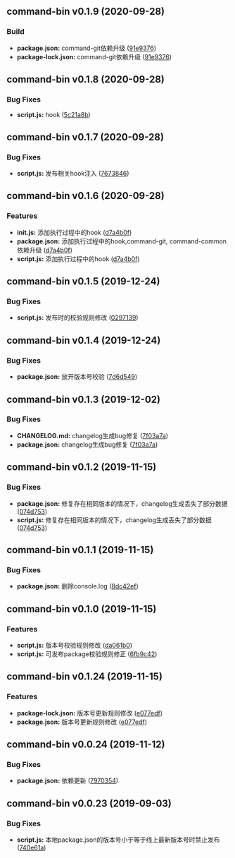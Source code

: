 ## command-bin v0.1.9 (2020-09-28)

### Build
* **package.json:** command-git依赖升级 ([91e9376](asdasd/commit/91e9376))
* **package-lock.json:** command-git依赖升级 ([91e9376](asdasd/commit/91e9376))

## command-bin v0.1.8 (2020-09-28)

### Bug Fixes
* **script.js:**  hook ([5c21a8b](asdasd/commit/5c21a8b))

## command-bin v0.1.7 (2020-09-28)

### Bug Fixes
* **script.js:**  发布相关hook注入 ([7673846](asdasd/commit/7673846))

## command-bin v0.1.6 (2020-09-28)

### Features
* **init.js:**  添加执行过程中的hook ([d7a4b0f](asdasd/commit/d7a4b0f))
* **package.json:**  添加执行过程中的hook,command-git, command-common 依赖升级 ([d7a4b0f](asdasd/commit/d7a4b0f))
* **script.js:**  添加执行过程中的hook ([d7a4b0f](asdasd/commit/d7a4b0f))

## command-bin v0.1.5 (2019-12-24)

### Bug Fixes
* **script.js:**  发布时的校验规则修改 ([0297139](http://git.timevale.cn:8081/front-common/esign-ui/commit/0297139))

## command-bin v0.1.4 (2019-12-24)

### Bug Fixes
* **package.json:**  放开版本号校验 ([7d6d549](http://git.timevale.cn:8081/front-common/esign-ui/commit/7d6d549))

## command-bin v0.1.3 (2019-12-02)

### Bug Fixes
* **CHANGELOG.md:**  changelog生成bug修复 ([7f03a7a](http://git.timevale.cn:8081/front-common/esign-ui/commit/7f03a7a))
* **package.json:**  changelog生成bug修复 ([7f03a7a](http://git.timevale.cn:8081/front-common/esign-ui/commit/7f03a7a))

## command-bin v0.1.2 (2019-11-15)

### Bug Fixes
* **package.json:**  修复存在相同版本的情况下，changelog生成丢失了部分数据 ([074d753](http://git.timevale.cn:8081/front-common/esign-ui/commit/074d753))
* **script.js:**  修复存在相同版本的情况下，changelog生成丢失了部分数据 ([074d753](http://git.timevale.cn:8081/front-common/esign-ui/commit/074d753))

## command-bin v0.1.1 (2019-11-15)

### Bug Fixes
* **package.json:**  删除console.log ([8dc42ef](http://git.timevale.cn:8081/front-common/esign-ui/commit/8dc42ef))

## command-bin v0.1.0 (2019-11-15)

### Features
* **script.js:**  版本号校验规则修改 ([da061b0](http://git.timevale.cn:8081/front-common/esign-ui/commit/da061b0))
* **script.js:**  可发布package校验规则修正 ([6fb9c42](http://git.timevale.cn:8081/front-common/esign-ui/commit/6fb9c42))

## command-bin v0.1.24 (2019-11-15)

### Features
* **package-lock.json:**  版本号更新规则修改 ([e077edf](http://git.timevale.cn:8081/front-common/esign-ui/commit/e077edf))
* **package.json:**  版本号更新规则修改 ([e077edf](http://git.timevale.cn:8081/front-common/esign-ui/commit/e077edf))

## command-bin v0.0.24 (2019-11-12)

### Bug Fixes
* **package.json:**  依赖更新 ([7970354](http://git.timevale.cn:8081/front-common/esign-ui/commit/7970354))

## command-bin v0.0.23 (2019-09-03)

### Bug Fixes
* **script.js:**  本地package.json的版本号小于等于线上最新版本号时禁止发布 ([740e61a](http://git.timevale.cn:8081/front-common/esign-ui/commit/740e61a))

